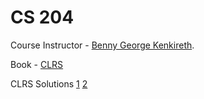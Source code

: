 # CS 204

Course Instructor - [Benny George Kenkireth](http://iitg.ac.in/ben).

Book - [CLRS](http://staff.ustc.edu.cn/~csli/graduate/algorithms/book6/toc.htm)

CLRS Solutions [1](https://walkccc.me/CLRS/) [2](https://sites.math.rutgers.edu/~ajl213/CLRS/CLRS.html)

